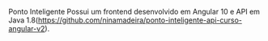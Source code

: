 Ponto Inteligente
Possui um frontend desenvolvido em Angular 10 e API em Java 1.8(https://github.com/ninamadeira/ponto-inteligente-api-curso-angular-v2).
